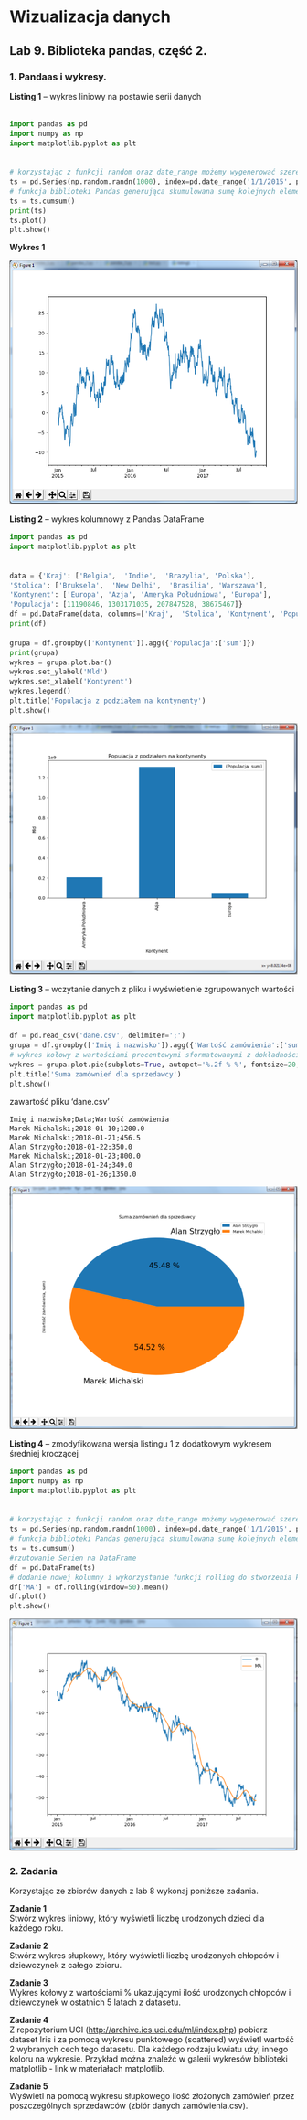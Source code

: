 # Wizualizacja danych
## Lab 9. Biblioteka pandas, część 2.

### **1. Pandaas i wykresy.**

**Listing 1** – wykres liniowy na postawie serii danych

```python

import pandas as pd
import numpy as np
import matplotlib.pyplot as plt


# korzystając z funkcji random oraz date_range możemy wygenerować szereg czasowy danych
ts = pd.Series(np.random.randn(1000), index=pd.date_range('1/1/2015', periods=1000))
# funkcja biblioteki Pandas generująca skumulowana sumę kolejnych elementów
ts = ts.cumsum()
print(ts)
ts.plot()
plt.show()
```

**Wykres 1**

![wykres1](wykres1.png)

**Listing 2** – wykres kolumnowy z Pandas DataFrame
```python
import pandas as pd
import matplotlib.pyplot as plt


data = {'Kraj': ['Belgia',  'Indie',  'Brazylia', 'Polska'],
'Stolica': ['Bruksela',  'New Delhi',  'Brasilia', 'Warszawa'],
'Kontynent': ['Europa', 'Azja', 'Ameryka Południowa', 'Europa'],
'Populacja': [11190846, 1303171035, 207847528, 38675467]}
df = pd.DataFrame(data, columns=['Kraj',  'Stolica', 'Kontynent', 'Populacja'])
print(df)

grupa = df.groupby(['Kontynent']).agg({'Populacja':['sum']})
print(grupa)
wykres = grupa.plot.bar()
wykres.set_ylabel('Mld')
wykres.set_xlabel('Kontynent')
wykres.legend()
plt.title('Populacja z podziałem na kontynenty')
plt.show()
```

![wykres2](wykres2.png)

**Listing 3** – wczytanie danych z pliku i wyświetlenie zgrupowanych wartości
```python
import pandas as pd
import matplotlib.pyplot as plt

df = pd.read_csv('dane.csv', delimiter=';')
grupa = df.groupby(['Imię i nazwisko']).agg({'Wartość zamówienia':['sum']})
# wykres kołowy z wartościami procentowymi sformatowanymi z dokładnością do 2 miejsc po przecinku
wykres = grupa.plot.pie(subplots=True, autopct='%.2f % %', fontsize=20, figsize=(6, 6))
plt.title('Suma zamównień dla sprzedawcy')
plt.show()
```



zawartość pliku ‘dane.csv’
```csv
Imię i nazwisko;Data;Wartość zamówienia
Marek Michalski;2018-01-10;1200.0
Marek Michalski;2018-01-21;456.5
Alan Strzygło;2018-01-22;350.0
Marek Michalski;2018-01-23;800.0
Alan Strzygło;2018-01-24;349.0
Alan Strzygło;2018-01-26;1350.0
```

![wykres3](wykres3.png)

**Listing 4** – zmodyfikowana wersja listingu 1 z dodatkowym wykresem średniej kroczącej
```python
import pandas as pd
import numpy as np
import matplotlib.pyplot as plt


# korzystając z funkcji random oraz date_range możemy wygenerować szereg czasowy danych
ts = pd.Series(np.random.randn(1000), index=pd.date_range('1/1/2015', periods=1000))
# funkcja biblioteki Pandas generująca skumulowana sumę kolejnych elementów
ts = ts.cumsum()
#rzutowanie Serien na DataFrame
df = pd.DataFrame(ts)
# dodanie nowej kolumny i wykorzystanie funkcji rolling do stworzenia kolejnych wartości średniej kroczącej
df['MA'] = df.rolling(window=50).mean()
df.plot()
plt.show()
```

![wykres4](wykres4.png)

### **2. Zadania**
Korzystając ze zbiorów danych z lab 8 wykonaj poniższe zadania.

**Zadanie 1**  
Stwórz wykres liniowy, który wyświetli liczbę urodzonych dzieci dla każdego roku.

**Zadanie 2**  
Stwórz wykres słupkowy, który wyświetli liczbę urodzonych chłopców i dziewczynek z całego zbioru.

**Zadanie 3**  
Wykres kołowy z wartościami % ukazującymi ilość urodzonych chłopców i dziewczynek w ostatnich 5 latach z datasetu.

**Zadanie 4**  
Z repozytorium UCI (http://archive.ics.uci.edu/ml/index.php) pobierz dataset Iris i za pomocą wykresu punktowego (scattered) wyświetl wartość 2 wybranych cech tego datasetu. Dla każdego rodzaju kwiatu użyj innego koloru na wykresie. Przykład można znaleźć w galerii wykresów biblioteki matplotlib - link w materiałach matplotlib.

**Zadanie 5**  
Wyświetl na pomocą wykresu słupkowego ilość złożonych zamówień przez poszczególnych sprzedawców (zbiór danych zamówienia.csv).